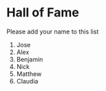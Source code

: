 # Hall of Fame
Please add your name to this list

1. Jose
2. Alex
3. Benjamin
4. Nick
5. Matthew
6. Claudia
